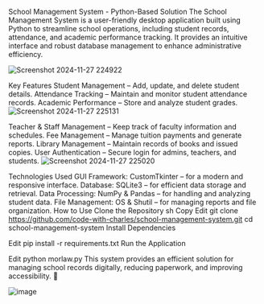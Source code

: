 School Management System - Python-Based Solution
The School Management System is a user-friendly desktop application built using Python to streamline school operations, including student records, attendance, and academic performance tracking. It provides an intuitive interface and robust database management to enhance administrative efficiency.

![Screenshot 2024-11-27 224922](https://github.com/user-attachments/assets/c43d0c5a-b939-4658-933e-935a73c74ce9)

Key Features
Student Management – Add, update, and delete student details.
Attendance Tracking – Maintain and monitor student attendance records.
Academic Performance – Store and analyze student grades.
![Screenshot 2024-11-27 225131](https://github.com/user-attachments/assets/ea6f06ea-b258-42c9-bd7a-62e1a0f45a9f)

Teacher & Staff Management – Keep track of faculty information and schedules.
Fee Management – Manage tuition payments and generate reports.
Library Management – Maintain records of books and issued copies.
User Authentication – Secure login for admins, teachers, and students.
![Screenshot 2024-11-27 225020](https://github.com/user-attachments/assets/5cb5368a-2121-4de5-ba39-23dcd2a2b340)

Technologies Used
GUI Framework: CustomTkinter – for a modern and responsive interface.
Database: SQLite3 – for efficient data storage and retrieval.
Data Processing: NumPy & Pandas – for handling and analyzing student data.
File Management: OS & Shutil – for managing reports and file organization.
How to Use
Clone the Repository
sh
Copy
Edit
git clone https://github.com/code-with-charles/school-management-system.git
cd school-management-system
Install Dependencies

Edit
pip install -r requirements.txt
Run the Application

Edit
python morlaw.py
This system provides an efficient solution for managing school records digitally, reducing paperwork, and improving accessibility. 🚀

![image](https://github.com/user-attachments/assets/aa72d84d-e66e-4376-b07a-3cacdcf07786)






